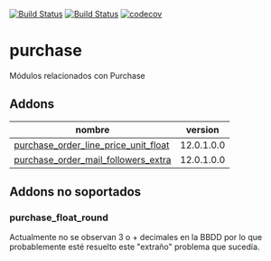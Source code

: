 [![Build Status](https://runbot.nodrizatech.com/runbot/badge/32/12.0.svg)](https://runbot.nodrizatech.com/runbot/repo/https-github-com-odoonodrizatech-purchase-32)
[![Build Status](https://travis-ci.org/OdooNodrizaTech/purchase.svg?branch=12.0)](https://travis-ci.org/OdooNodrizaTech/purchase)
[![codecov](https://codecov.io/gh/OdooNodrizaTech/purchase/branch/12.0/graph/badge.svg)](https://codecov.io/gh/OdooNodrizaTech/purchase)

purchase
=========
Módulos relacionados con Purchase


Addons
----------------
nombre | version
--- | ---
[purchase_order_line_price_unit_float](purchase_order_line_price_unit_float/) | 12.0.1.0.0
[purchase_order_mail_followers_extra](purchase_order_mail_followers_extra/) | 12.0.1.0.0

## Addons no soportados

### purchase_float_round
Actualmente no se observan 3 o + decimales en la BBDD por lo que probablemente esté resuelto este "extraño" problema que sucedía.

